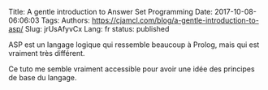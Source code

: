 Title: A gentle introduction to Answer Set Programming
Date: 2017-10-08-06:06:03
Tags: 
Authors: https://cjamcl.com/blog/a-gentle-introduction-to-asp/
Slug: jrUsAfyvCx
Lang: fr
status: published

ASP est un langage logique qui ressemble beaucoup à Prolog,
mais qui est vraiment très différent.

Ce tuto me semble vraiment accessible pour avoir une idée
des principes de base du langage.
